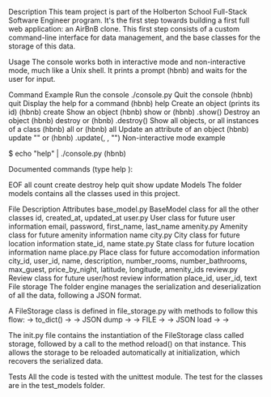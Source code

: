Description This team project is part of the Holberton School Full-Stack Software Engineer program. It's the first step towards building a first full web application: an AirBnB clone. This first step consists of a custom command-line interface for data management, and the base classes for the storage of this data.



Usage The console works both in interactive mode and non-interactive mode, much like a Unix shell. It prints a prompt (hbnb) and waits for the user for input.



Command Example Run the console ./console.py Quit the console (hbnb) quit Display the help for a command (hbnb) help Create an object (prints its id) (hbnb) create Show an object (hbnb) show or (hbnb) .show() Destroy an object (hbnb) destroy or (hbnb) .destroy() Show all objects, or all instances of a class (hbnb) all or (hbnb) all Update an attribute of an object (hbnb) update "" or (hbnb) .update(, , "") Non-interactive mode example



$ echo "help" | ./console.py (hbnb)



Documented commands (type help ):

EOF all count create destroy help quit show update Models The folder models contains all the classes used in this project.



File Description Attributes base_model.py BaseModel class for all the other classes id, created_at, updated_at user.py User class for future user information email, password, first_name, last_name amenity.py Amenity class for future amenity information name city.py City class for future location information state_id, name state.py State class for future location information name place.py Place class for future accomodation information city_id, user_id, name, description, number_rooms, number_bathrooms, max_guest, price_by_night, latitude, longitude, amenity_ids review.py Review class for future user/host review information place_id, user_id, text File storage The folder engine manages the serialization and deserialization of all the data, following a JSON format.



A FileStorage class is defined in file_storage.py with methods to follow this flow: -> to_dict() -> -> JSON dump -> -> FILE -> -> JSON load -> ->



The init.py file contains the instantiation of the FileStorage class called storage, followed by a call to the method reload() on that instance. This allows the storage to be reloaded automatically at initialization, which recovers the serialized data.



Tests All the code is tested with the unittest module. The test for the classes are in the test_models folder.
